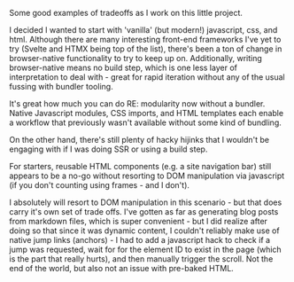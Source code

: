 Some good examples of tradeoffs as I work on this little project.

I decided I wanted to start with 'vanilla' (but modern!) javascript, css, and html. Although there are many interesting front-end frameworks I've yet to try (Svelte and HTMX being top of the list), there's been a ton of change in browser-native functionality to try to keep up on. Additionally, writing browser-native means no build step, which is one less layer of interpretation to deal with - great for rapid iteration without any of the usual fussing with bundler tooling.

It's great how much you can do RE: modularity now without a bundler. Native Javascript modules, CSS imports, and HTML templates each enable a workflow that previously wasn't available without some kind of bundling. 

On the other hand, there's still plenty of hacky hijinks that I wouldn't be engaging with if I was doing SSR or using a build step.

For starters, reusable HTML components (e.g. a site navigation bar) still appears to be a no-go without resorting to DOM manipulation via javascript (if you don't counting using frames - and I don't).

I absolutely will resort to DOM manipulation in this scenario - but that does carry it's own set of trade offs. I've gotten as far as generating blog posts from markdown files, which is super convenient - but I did realize after doing so that since it was dynamic content, I couldn't reliably make use of native jump links (anchors) - I had to add a javascript hack to check if a jump was requested, wait for for the element ID to exist in the page (which is the part that really hurts), and then manually trigger the scroll. Not the end of the world, but also not an issue with pre-baked HTML.
